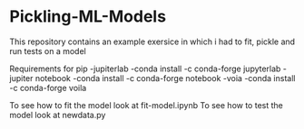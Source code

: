 # Pickling-ML-Models

This repository contains an example exersice in which i had to fit, pickle and run tests on a model

Requirements for pip
  -jupiterlab
    -conda install -c conda-forge jupyterlab
  -jupiter notebook
    -conda install -c conda-forge notebook
  -voia
    -conda install -c conda-forge voila
    
To see how to fit the model look at fit-model.ipynb
To see how to test the model look at newdata.py
